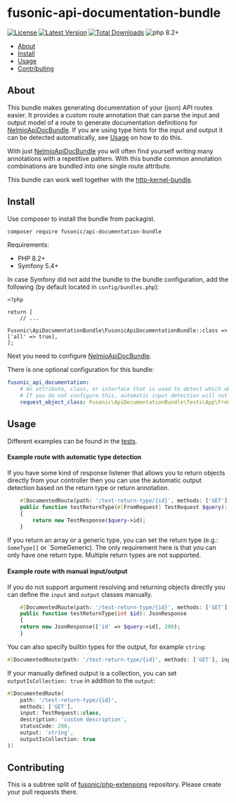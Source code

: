 # fusonic-api-documentation-bundle

[![License](https://img.shields.io/packagist/l/fusonic/api-documentation-bundle?color=blue)](https://github.com/fusonic/php-api-documentation-bundle/blob/master/LICENSE)
[![Latest Version](https://img.shields.io/github/tag/fusonic/php-api-documentation-bundle.svg?color=blue)](https://github.com/fusonic/php-api-documentation-bundle/releases)
[![Total Downloads](https://img.shields.io/packagist/dt/fusonic/api-documentation-bundle.svg?color=blue)](https://packagist.org/packages/fusonic/api-documentation-bundle)
![php 8.2+](https://img.shields.io/badge/php-min%208.1-blue.svg)

* [About](#about)
* [Install](#install)
* [Usage](#usage)
* [Contributing](#contributing)

## About

This bundle makes generating documentation of your (json) API routes easier. It provides a custom route annotation that
can parse the input and output model of a route to generate documentation definitions for
[NelmioApiDocBundle](https://symfony.com/bundles/NelmioApiDocBundle/current/index.html). If you are using
type hints for the input and output it can be detected automatically, see [Usage](#Usage) on how to do this.

With just [NelmioApiDocBundle](https://symfony.com/bundles/NelmioApiDocBundle/current/index.html) you will often find yourself
writing many annotations with a repetitive pattern. With this bundle common annotation combinations are bundled into one
single route attribute.

This bundle can work well together with
the [http-kernel-bundle](https://github.com/fusonic/php-http-kernel-bundle).

## Install

Use composer to install the bundle from packagist.

```bash
composer require fusonic/api-documentation-bundle
```

Requirements:

- PHP 8.2+
- Symfony 5.4+

In case Symfony did not add the bundle to the bundle configuration, add the following (by default located
in `config/bundles.php`):

```
<?php

return [
    // ...
    Fusonic\ApiDocumentationBundle\FusonicApiDocumentationBundle::class => ['all' => true],
];
```

Next you need to configure [NelmioApiDocBundle](https://symfony.com/bundles/NelmioApiDocBundle/current/index.html).

There is one optional configuration for this bundle:

```yaml
fusonic_api_documentation:
    # An attribute, class, or interface that is used to detect which object to parse the "input" model from.
    # If you do not configure this, automatic input detection will not work.
    request_object_class: Fusonic\ApiDocumentationBundle\Tests\App\FromRequest
```

## Usage

Different examples can be found in the [tests](./tests/App/Controller/TestController.php).

#### Example route with automatic type detection

If you have some kind of response listener that allows you to return objects directly from your controller then you
can use the automatic output detection based on the return type or return annotation.

```php
    #[DocumentedRoute(path: '/test-return-type/{id}', methods: ['GET'])]
    public function testReturnType(#[FromRequest] TestRequest $query): TestResponse
    {
        return new TestResponse($query->id);
    }
```

If you return an array or a generic type, you can set the return type (e.g.: `SomeType[]` or `SomeGeneric<SomeType>).
The only requirement here is that you can only have one return type. Multiple return types are not supported.

#### Example route with manual input/output

If you do not support argument resolving and returning objects directly you can define the `input` and `output`
classes manually.

```php
    #[DocumentedRoute(path: '/test-return-type/{id}', methods: ['GET'], input: TestRequest::class, output: TestResponse::class)]
    public function testReturnType(int $id): JsonResponse
    {
    return new JsonResponse(['id' => $query->id], 200);
    }
```

You can also specify builtin types for the output, for example `string`:

```php
#[DocumentedRoute(path: '/test-return-type/{id}', methods: ['GET'], input: TestRequest::class, output: 'string')]
```

If your manually defined output is a collection, you can set `outputIsCollection: true` in addition to the `output`:

```php
#[DocumentedRoute(
    path: '/test-return-type/{id}',
    methods: ['GET'],
    input: TestRequest::class,
    description: 'custom description',
    statusCode: 200,
    output: 'string',
    outputIsCollection: true
)]
```

## Contributing

This is a subtree split of [fusonic/php-extensions](https://github.com/fusonic/php-extensions) repository. Please create
your pull requests there.
